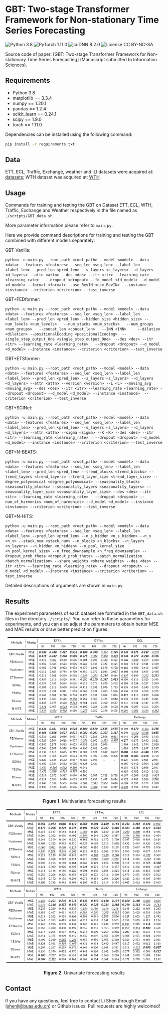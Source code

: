 # GBT: Two-stage Transformer Framework for Non-stationary Time Series Forecasting
![Python 3.8](https://img.shields.io/badge/python-3.8-green.svg?style=plastic)
![PyTorch 1.11.0](https://img.shields.io/badge/PyTorch%20-%23EE4C2C.svg?style=plastic)
![cuDNN 8.2.0](https://img.shields.io/badge/cudnn-8.2.0-green.svg?style=plastic)
![License CC BY-NC-SA](https://img.shields.io/badge/license-CC_BY--NC--SA--green.svg?style=plastic)

Source code of paper: [GBT: Two-stage Transformer Framework for Non-stationary Time Series Forecasting] (Manuscript submitted to Information Sciences).


## Requirements

- Python 3.8
- matplotlib == 3.3.4
- numpy == 1.20.1
- pandas == 1.2.4
- scikit_learn == 0.24.1
- scipy == 1.9.0
- torch == 1.11.0

Dependencies can be installed using the following command:
```bash
pip install -r requirements.txt
```

## Data

ETT, ECL, Traffic, Exchange, weather and ILI datasets were acquired at: [datasets](https://drive.google.com/drive/folders/1ZOYpTUa82_jCcxIdTmyr0LXQfvaM9vIy?usp=sharing); 
WTH dataset was acquired at: [WTH](https://drive.google.com/drive/folders/1ohGYWWohJlOlb2gsGTeEq3Wii2egnEPR?usp=sharing).

## Usage
Commands for training and testing the GBT on Dataset ETT, ECL, WTH, Traffic, Exchange and Weather respectively in the file named as `./scripts/GBT_data.sh`.

More parameter information please refer to `main.py`.

Here we provide command descriptions for training and testing the GBT combined with different models separately: 

GBT-Vanilla:
```
python -u main.py --root_path <root_path> --model <model> --data <data> --features <features> --seq_len <seq_len> --label_len <label_len> --pred_len <pred_len> --s_layers <s_layers> --d_layers <d_layers> --attn <attn> --des <des> --itr <itr> --learning_rate <learning_rate>	--dropout <dropout> --fd_model <fd_model> --d_model <d_model> --format <format> --use_RevIN <use_RevIN>  --instance <instance> --criterion <criterion> --test_inverse
```
GBT+FEDformer:
```
python -u main.py --root_path <root_path> --model <model> --data <data> --features <features> --seq_len <seq_len> --label_len <label_len> --pred_len <pred_len> --hidden_size <hidden_size> --num_levels <num_levels>	--num_stacks <num_stacks> 	--num_groups <num_groups> 	--concat_len <concat_len> 	--INN <INN> 	--dilation <dilation> --positionalEcoding <positionalEcoding>  --single_step_output_One <single_step_output_One>  --des <des> --itr <itr> --learning_rate <learning_rate>	--dropout <dropout> --d_model <d_model> --instance <instance> --criterion <criterion> --test_inverse 
```
GBT+ETSformer:
```
python -u main.py --root_path <root_path> --model <model> --data <data> --features <features> --seq_len <seq_len> --label_len <label_len> --pred_len <pred_len> --s_layers <s_layers> --d_layers <d_layers> --attn <attn> --version <version> --L <L> --moving_avg <moving_avg> --des <des> --itr <itr> --learning_rate <learning_rate>	--dropout <dropout> --d_model <d_model> --instance <instance>  --criterion <criterion> --test_inverse
```
GBT+SCINet:
```
python -u main.py --root_path <root_path> --model <model> --data <data> --features <features> --seq_len <seq_len> --label_len <label_len> --pred_len <pred_len> --s_layers <s_layers> --d_layers <d_layers> --attn <attn> --sigma <sigma> --K <K> --des <des> --itr <itr> --learning_rate <learning_rate>	--dropout <dropout> --d_model <d_model> --instance <instance> --criterion <criterion> --test_inverse
```
GBT+N-BEATS:
```
python -u main.py --root_path <root_path> --model <model> --data <data> --features <features> --seq_len <seq_len> --label_len <label_len> --pred_len <pred_len> --trend_blocks <trend_blocks> --trend_layers <trend_layers> --trend_layer_size <trend_layer_size> --degree_polynomical <degree_polynomical> --seasonality_blocks <seasonality_blocks> --seasonality_layers <seasonality_layers> --seasonality_layer_size <seasonality_layer_size> --des <des> --itr <itr> --learning_rate <learning_rate>	--dropout <dropout> --num_of_harmonics <num_of_harmonics> --d_model <d_model> --instance <instance> --criterion <criterion> --test_inverse
```
GBT+N-HiTS:
```
python -u main.py --root_path <root_path> --model <model> --data <data> --features <features> --seq_len <seq_len> --label_len <label_len> --pred_len <pred_len> --n_s_hidden <n_s_hidden> --n_x <n_x> --stack_num <stack_num> --n_blocks <n_blocks> --n_layers <n_layers> --n_hidden <n_hidden> --n_pool_kernel_size <n_pool_kernel_size> --n_freq_downsample <n_freq_downsample> --dropout_prob_theta <dropout_prob_theta> --batch_normalization <batch_normalization> --share_weights <share_weights> --des <des> --itr <itr> --learning_rate <learning_rate>	--dropout <dropout> --d_model <d_model> --instance <instance> --criterion <criterion> --test_inverse
```
Detailed descriptions of arguments are shown in `main.py`.

## Results
The experiment parameters of each dataset are formated in the `GBT_data.sh` files in the directory `./scripts/`. You can refer to these parameters for experiments, and you can also adjust the parameters to obtain better MSE and MAE results or draw better prediction figures.

<p align="center">
<img src="./img/Multivariate.png" height = "500" alt="" align=center />
<br><br>
<b>Figure 1.</b> Multivariate forecasting results
</p>

<p align="center">
<img src="./img/Univariate.png" height = "500" alt="" align=center />
<br><br>
<b>Figure 2.</b> Univariate forecasting results
</p>


## Contact
If you have any questions, feel free to contact Li Shen through Email (shenli@buaa.edu.cn) or Github issues. Pull requests are highly welcomed!